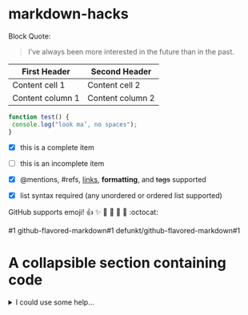 # markdown-hacks

Block Quote:
> I’ve always been more interested
> in the future than in the past.


First Header | Second Header
------------ | -------------
Content cell 1 | Content cell 2
Content column 1 | Content column 2

```javascript
function test() {
 console.log("look ma’, no spaces");
}
```

- [x] this is a complete item
- [ ] this is an incomplete item
- [x] @mentions, #refs, [links](),
**formatting**, and <del>tags</del>
supported
- [x] list syntax required (any
unordered or ordered list
supported)


GitHub supports emoji!
:+1: :sparkles: :camel: :tada:
:rocket: :metal: :octocat: 

#1
github-flavored-markdown#1
defunkt/github-flavored-markdown#1

# A collapsible section containing code

<details>
<summary>I could use some help...</summary>
<p>

```c#
public class Order
{
    public int OrderId { get; set; }
    public int CustomerId { get; set; }

    public List<int> Products { get; set; }
}
```

</p>
</details>  
